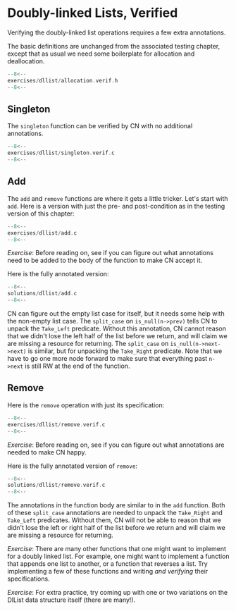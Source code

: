 # Doubly-linked Lists, Verified

Verifying the doubly-linked list operations requires a few extra
annotations. 

The basic definitions are unchanged from the associated testing
chapter, except that as usual we need some boilerplate for allocation and deallocation.

```c title="exercises/dllist/allocation.verif.h"
--8<--
exercises/dllist/allocation.verif.h
--8<--
```

<!-- ====================================================================== -->

## Singleton

The `singleton` function can be verified by CN with no additional annotations.

```c title="exercises/dllist/singleton.verif.c"
--8<--
exercises/dllist/singleton.verif.c
--8<--
```

<!-- ====================================================================== -->

## Add

The `add` and `remove` functions are where it gets a little tricker.
Let's start with `add`.  Here is a version with just the pre- and
post-condition as in the testing version of this chapter:

```c title="exercises/dllist/add.c"
--8<--
exercises/dllist/add.c
--8<--
```

_Exercise_: Before reading on, see if you can figure out what
annotations need to be added to the body of the function to make CN
accept it.

Here is the fully annotated version:

```c title="solutions/dllist/add.c"
--8<--
solutions/dllist/add.c
--8<--
```

CN can figure out the empty list case for itself, but it needs some
help with the non-empty list case. The `split_case` on
`is_null(n->prev)` tells CN to unpack the `Take_Left`
predicate. Without this annotation, CN cannot reason that we didn't
lose the left half of the list before we return, and will claim we are
missing a resource for returning. The `split_case` on
`is_null(n->next->next)` is similar, but for unpacking the
`Take_Right` predicate. Note that we have to go one more node forward
to make sure that everything past `n->next` is still RW at the end of
the function.

## Remove

Here is the `remove` operation with just its specification:

```c title="exercises/dllist/remove.verif.c"
--8<--
exercises/dllist/remove.verif.c
--8<--
```

_Exercise_: Before reading on, see if you can figure out what
annotations are needed to make CN happy.

Here is the fully annotated version of `remove`:

```c title="solutions/dllist/remove.verif.c"
--8<--
solutions/dllist/remove.verif.c
--8<--
```

The annotations in the function body are similar to in the `add`
function. Both of these `split_case` annotations are needed to unpack
the `Take_Right` and `Take_Left` predicates. Without them, CN
will not be able to reason that we didn't lose the left or right half
of the list before we return and will claim we are missing a resource
for returning.

<!-- ====================================================================== -->

_Exercise_: There are many other functions that one might want to
implement for a doubly linked list. For example, one might want to
implement a function that appends one list to another, or a function
that reverses a list. Try implementing a few of these functions and
writing _and verifying_ their specifications.

_Exercise_: For extra practice, try coming up with one or two
variations on the DlList data structure itself (there are many!).


